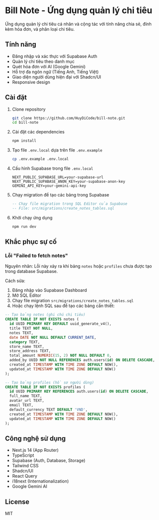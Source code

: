 # Bill Note - Ứng dụng quản lý chi tiêu

Ứng dụng quản lý chi tiêu cá nhân và cộng tác với tính năng chia sẻ, đính kèm hóa đơn, và phân loại chi tiêu.

## Tính năng

- Đăng nhập và xác thực với Supabase Auth
- Quản lý chi tiêu theo danh mục
- Quét hóa đơn với AI (Google Gemini)
- Hỗ trợ đa ngôn ngữ (Tiếng Anh, Tiếng Việt)
- Giao diện người dùng hiện đại với Shadcn/UI
- Responsive design

## Cài đặt

1. Clone repository

   ```bash
   git clone https://github.com/HuyDiCode/bill-note.git
   cd bill-note
   ```

2. Cài đặt các dependencies

   ```bash
   npm install
   ```

3. Tạo file `.env.local` dựa trên file `.env.example`

   ```bash
   cp .env.example .env.local
   ```

4. Cấu hình Supabase trong file `.env.local`

   ```
   NEXT_PUBLIC_SUPABASE_URL=your-supabase-url
   NEXT_PUBLIC_SUPABASE_ANON_KEY=your-supabase-anon-key
   GEMINI_API_KEY=your-gemini-api-key
   ```

5. Chạy migration để tạo các bảng trong Supabase

   ```sql
   -- Chạy file migration trong SQL Editor của Supabase
   -- File: src/migrations/create_notes_tables.sql
   ```

6. Khởi chạy ứng dụng
   ```bash
   npm run dev
   ```

## Khắc phục sự cố

### Lỗi "Failed to fetch notes"

Nguyên nhân: Lỗi này xảy ra khi bảng `notes` hoặc `profiles` chưa được tạo trong database Supabase.

Cách sửa:

1. Đăng nhập vào Supabase Dashboard
2. Mở SQL Editor
3. Chạy file migration `src/migrations/create_notes_tables.sql`
4. Hoặc chạy lệnh SQL sau để tạo các bảng cần thiết:

```sql
-- Tạo bảng notes (ghi chú chi tiêu)
CREATE TABLE IF NOT EXISTS notes (
  id UUID PRIMARY KEY DEFAULT uuid_generate_v4(),
  title TEXT NOT NULL,
  notes TEXT,
  date DATE NOT NULL DEFAULT CURRENT_DATE,
  category TEXT,
  store_name TEXT,
  store_address TEXT,
  total_amount NUMERIC(15, 2) NOT NULL DEFAULT 0,
  added_by UUID NOT NULL REFERENCES auth.users(id) ON DELETE CASCADE,
  created_at TIMESTAMP WITH TIME ZONE DEFAULT NOW(),
  updated_at TIMESTAMP WITH TIME ZONE DEFAULT NOW()
);

-- Tạo bảng profiles (hồ sơ người dùng)
CREATE TABLE IF NOT EXISTS profiles (
  id UUID PRIMARY KEY REFERENCES auth.users(id) ON DELETE CASCADE,
  full_name TEXT,
  avatar_url TEXT,
  email TEXT,
  default_currency TEXT DEFAULT 'VND',
  created_at TIMESTAMP WITH TIME ZONE DEFAULT NOW(),
  updated_at TIMESTAMP WITH TIME ZONE DEFAULT NOW()
);
```

## Công nghệ sử dụng

- Next.js 14 (App Router)
- TypeScript
- Supabase (Auth, Database, Storage)
- Tailwind CSS
- Shadcn/UI
- React Query
- i18next (Internationalization)
- Google Gemini AI

## License

MIT
